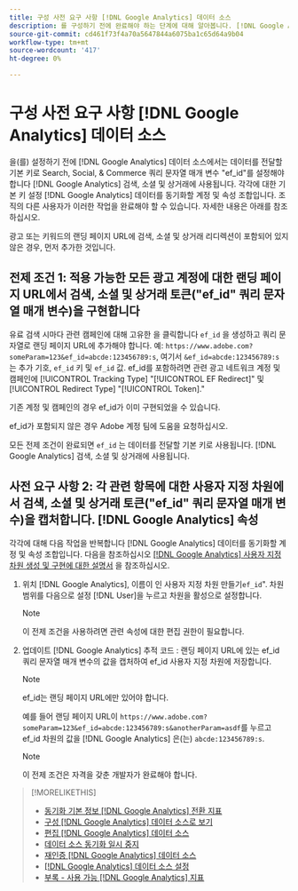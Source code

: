 ```yaml
---
title: 구성 사전 요구 사항 [!DNL Google Analytics] 데이터 소스
description: 를 구성하기 전에 완료해야 하는 단계에 대해 알아봅니다. [!DNL Google Analytics] 데이터 소스.
source-git-commit: cd461f73f4a70a5647844a6075ba1c65d64a9b04
workflow-type: tm+mt
source-wordcount: '417'
ht-degree: 0%

---
```


# 구성 사전 요구 사항 [!DNL Google Analytics] 데이터 소스

을(를) 설정하기 전에 [!DNL Google Analytics] 데이터 소스에서는 데이터를 전달할 기본 키로 Search, Social, &amp; Commerce 쿼리 문자열 매개 변수 &quot;ef_id&quot;를 설정해야 합니다 [!DNL Google Analytics] 검색, 소셜 및 상거래에 사용됩니다. 각각에 대한 기본 키 설정 [!DNL Google Analytics] 데이터를 동기화할 계정 및 속성 조합입니다. 조직의 다른 사용자가 이러한 작업을 완료해야 할 수 있습니다. 자세한 내용은 아래를 참조하십시오.

광고 또는 키워드의 랜딩 페이지 URL에 검색, 소셜 및 상거래 리디렉션이 포함되어 있지 않은 경우, 먼저 추가한 것입니다.

## 전제 조건 1: 적용 가능한 모든 광고 계정에 대한 랜딩 페이지 URL에서 검색, 소셜 및 상거래 토큰(&quot;ef_id&quot; 쿼리 문자열 매개 변수)을 구현합니다

유료 검색 시마다 관련 캠페인에 대해 고유한 을 클릭합니다 `ef_id` 을 생성하고 쿼리 문자열로 랜딩 페이지 URL에 추가해야 합니다. 예: `https://www.adobe.com?someParam=123&ef_id=abcde:123456789:s`, 여기서 `&ef_id=abcde:123456789:s` 는 추가 기호, `ef_id` 키 및 `ef_id` 값. ef_id를 포함하려면 관련 광고 네트워크 계정 및 캠페인에 [!UICONTROL Tracking Type] &quot;[!UICONTROL EF Redirect]&quot; 및 [!UICONTROL Redirect Type] &quot;[!UICONTROL Token].&quot;

기존 계정 및 캠페인의 경우 ef_id가 이미 구현되었을 수 있습니다.

ef_id가 포함되지 않은 경우 Adobe 계정 팀에 도움을 요청하십시오.

모든 전제 조건이 완료되면 `ef_id` 는 데이터를 전달할 기본 키로 사용됩니다. [!DNL Google Analytics] 검색, 소셜 및 상거래에 사용됩니다.

## 사전 요구 사항 2: 각 관련 항목에 대한 사용자 지정 차원에서 검색, 소셜 및 상거래 토큰(&quot;ef_id&quot; 쿼리 문자열 매개 변수)을 캡처합니다. [!DNL Google Analytics] 속성

각각에 대해 다음 작업을 반복합니다 [!DNL Google Analytics] 데이터를 동기화할 계정 및 속성 조합입니다. 다음을 참조하십시오 [[!DNL Google Analytics] 사용자 지정 차원 생성 및 구현에 대한 설명서](https://support.google.com/analytics/answer/2709829?hl=en#zippy=%2Cin-this-article) 을 참조하십시오.

1. 위치 [!DNL Google Analytics], 이름이 인 사용자 지정 차원 만들기`ef_id`&quot;. 차원 범위를 다음으로 설정 [!DNL User]을 누르고 차원을 활성으로 설정합니다.

   >[!NOTE]
   >
   >이 전제 조건을 사용하려면 관련 속성에 대한 편집 권한이 필요합니다.

1. 업데이트 [!DNL Google Analytics] 추적 코드 : 랜딩 페이지 URL에 있는 ef_id 쿼리 문자열 매개 변수의 값을 캡처하여 ef_id 사용자 지정 차원에 저장합니다.

   >[!NOTE]
   >
   >ef_id는 랜딩 페이지 URL에만 있어야 합니다.

   예를 들어 랜딩 페이지 URL이 `https://www.adobe.com?someParam=123&ef_id=abcde:123456789:s&anotherParam=asdf`를 누르고 ef_id 차원의 값을 [!DNL Google Analytics] 은(는) `abcde:123456789:s`.

   >[!NOTE]
   >
   >이 전제 조건은 자격을 갖춘 개발자가 완료해야 합니다.

>[!MORELIKETHIS]
>
>* [동기화 기본 정보 [!DNL Google Analytics] 전환 지표](data-source-about.md)
>* [구성 [!DNL Google Analytics] 데이터 소스로 보기](data-source-configure.md)
>* [편집 [!DNL Google Analytics] 데이터 소스](data-source-edit.md)
>* [데이터 소스 동기화 일시 중지](data-source-pause.md)
>* [재인증 [!DNL Google Analytics] 데이터 소스](data-source-reauthenticate.md)
>* [[!DNL Google Analytics] 데이터 소스 설정](data-source-settings.md)
>* [부록 - 사용 가능 [!DNL Google Analytics] 지표](data-source-ga-metrics.md)

